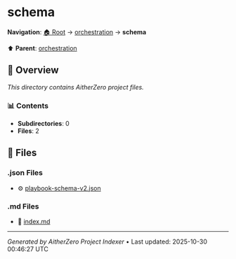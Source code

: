 # schema

**Navigation**: [🏠 Root](../../index.md) → [orchestration](../index.md) → **schema**

⬆️ **Parent**: [orchestration](../index.md)

## 📖 Overview

*This directory contains AitherZero project files.*

### 📊 Contents

- **Subdirectories**: 0
- **Files**: 2

## 📄 Files

### .json Files

- ⚙️ [playbook-schema-v2.json](./playbook-schema-v2.json)

### .md Files

- 📝 [index.md](./index.md)

---

*Generated by AitherZero Project Indexer* • Last updated: 2025-10-30 00:46:27 UTC

